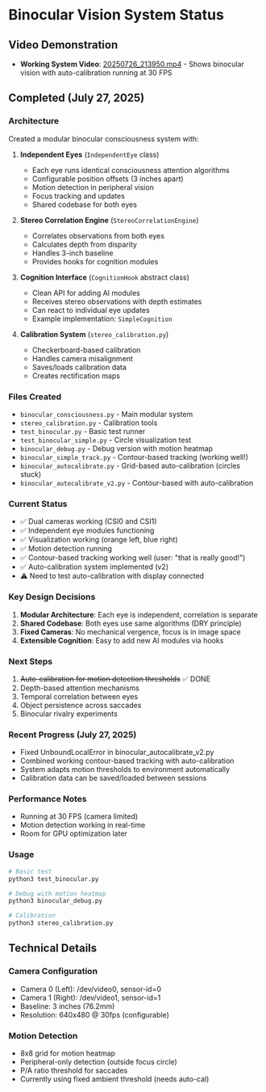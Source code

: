 # Binocular Vision System Status

## Video Demonstration
- **Working System Video**: [20250726_213950.mp4](../20250726_213950.mp4) - Shows binocular vision with auto-calibration running at 30 FPS

## Completed (July 27, 2025)

### Architecture
Created a modular binocular consciousness system with:

1. **Independent Eyes** (`IndependentEye` class)
   - Each eye runs identical consciousness attention algorithms
   - Configurable position offsets (3 inches apart)
   - Motion detection in peripheral vision
   - Focus tracking and updates
   - Shared codebase for both eyes

2. **Stereo Correlation Engine** (`StereoCorrelationEngine`)
   - Correlates observations from both eyes
   - Calculates depth from disparity
   - Handles 3-inch baseline
   - Provides hooks for cognition modules

3. **Cognition Interface** (`CognitionHook` abstract class)
   - Clean API for adding AI modules
   - Receives stereo observations with depth estimates
   - Can react to individual eye updates
   - Example implementation: `SimpleCognition`

4. **Calibration System** (`stereo_calibration.py`)
   - Checkerboard-based calibration
   - Handles camera misalignment
   - Saves/loads calibration data
   - Creates rectification maps

### Files Created
- `binocular_consciousness.py` - Main modular system
- `stereo_calibration.py` - Calibration tools
- `test_binocular.py` - Basic test runner
- `test_binocular_simple.py` - Circle visualization test
- `binocular_debug.py` - Debug version with motion heatmap
- `binocular_simple_track.py` - Contour-based tracking (working well!)
- `binocular_autocalibrate.py` - Grid-based auto-calibration (circles stuck)
- `binocular_autocalibrate_v2.py` - Contour-based with auto-calibration

### Current Status
- ✅ Dual cameras working (CSI0 and CSI1)
- ✅ Independent eye modules functioning
- ✅ Visualization working (orange left, blue right)
- ✅ Motion detection running
- ✅ Contour-based tracking working well (user: "that is really good!")
- ✅ Auto-calibration system implemented (v2)
- ⚠️ Need to test auto-calibration with display connected

### Key Design Decisions
1. **Modular Architecture**: Each eye is independent, correlation is separate
2. **Shared Codebase**: Both eyes use same algorithms (DRY principle)
3. **Fixed Cameras**: No mechanical vergence, focus is in image space
4. **Extensible Cognition**: Easy to add new AI modules via hooks

### Next Steps
1. ~~Auto-calibration for motion detection thresholds~~ ✅ DONE
2. Depth-based attention mechanisms
3. Temporal correlation between eyes
4. Object persistence across saccades
5. Binocular rivalry experiments

### Recent Progress (July 27, 2025)
- Fixed UnboundLocalError in binocular_autocalibrate_v2.py
- Combined working contour-based tracking with auto-calibration
- System adapts motion thresholds to environment automatically
- Calibration data can be saved/loaded between sessions

### Performance Notes
- Running at 30 FPS (camera limited)
- Motion detection working in real-time
- Room for GPU optimization later

### Usage
```bash
# Basic test
python3 test_binocular.py

# Debug with motion heatmap
python3 binocular_debug.py

# Calibration
python3 stereo_calibration.py
```

## Technical Details

### Camera Configuration
- Camera 0 (Left): /dev/video0, sensor-id=0
- Camera 1 (Right): /dev/video1, sensor-id=1
- Baseline: 3 inches (76.2mm)
- Resolution: 640x480 @ 30fps (configurable)

### Motion Detection
- 8x8 grid for motion heatmap
- Peripheral-only detection (outside focus circle)
- P/A ratio threshold for saccades
- Currently using fixed ambient threshold (needs auto-cal)